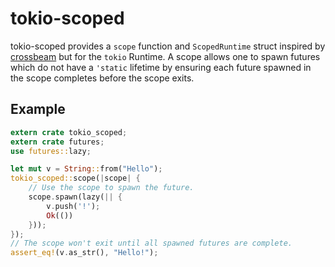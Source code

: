 # tokio-scoped
tokio-scoped provides a `scope` function and `ScopedRuntime` struct inspired by [crossbeam](https://docs.rs/crossbeam/0.4.1/crossbeam/fn.scope.html)
but for the `tokio` Runtime. A scope allows one to spawn futures which do not have a `'static` lifetime
by ensuring each future spawned in the scope completes before the scope exits.

## Example

```rust
extern crate tokio_scoped;
extern crate futures;
use futures::lazy;

let mut v = String::from("Hello");
tokio_scoped::scope(|scope| {
    // Use the scope to spawn the future.
    scope.spawn(lazy(|| {
        v.push('!');
        Ok(())
    }));
});
// The scope won't exit until all spawned futures are complete.
assert_eq!(v.as_str(), "Hello!");
```


